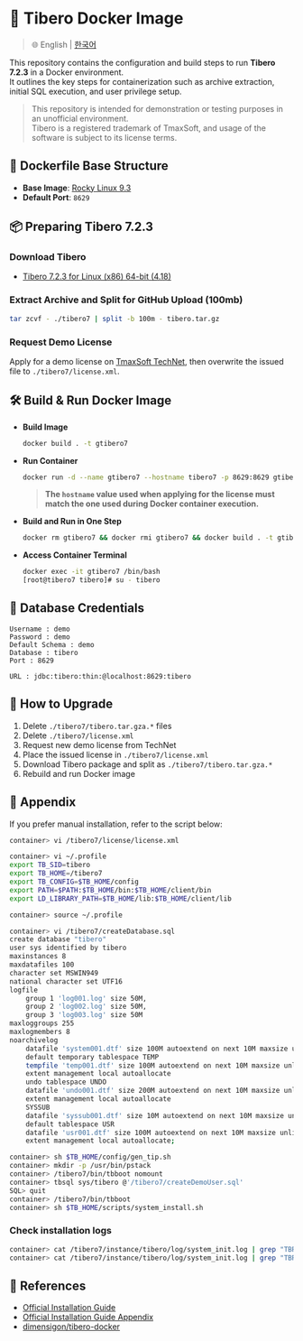 # 🐳 Tibero Docker Image

> 🌐️ English | [한국어](README.md)

This repository contains the configuration and build steps to run **Tibero 7.2.3** in a Docker environment.  
It outlines the key steps for containerization such as archive extraction, initial SQL execution, and user privilege setup.

> This repository is intended for demonstration or testing purposes in an unofficial environment.  
> Tibero is a registered trademark of TmaxSoft, and usage of the software is subject to its license terms.

## 🧱 Dockerfile Base Structure

- **Base Image**: [Rocky Linux 9.3](https://hub.docker.com/_/rockylinux)
- **Default Port**: `8629`

## 📦 Preparing Tibero 7.2.3

### Download Tibero

- [Tibero 7.2.3 for Linux (x86) 64-bit (4.18)](https://technet.tmax.co.kr/download2.do?filePath=/nas/technet/technet/upload/download/binary/tibero/7/0/&tempFileName=FILE-20250422-000002_250422162038_2.gz&attFileSeq=FILE-20250422-000002&fileSeqNo=2&fileName=tibero7-bin-FS02_PS03-linux64_4.18-292332-20250421060145.tar.gz&_StartOffset=0&_EndOffset=701957119&_printFileName=tibero7-bin-FS02_PS03-linux64_4.18-292332-20250421060145.tar.gz)

### Extract Archive and Split for GitHub Upload (100mb)

```bash
tar zcvf - ./tibero7 | split -b 100m - tibero.tar.gz
```

### Request Demo License

Apply for a demo license on [TmaxSoft TechNet](https://technet.tmax.co.kr/en/front/main/main.do), then overwrite the issued file to `./tibero7/license.xml`.

## 🛠️ Build & Run Docker Image

- **Build Image**

  ```bash
  docker build . -t gtibero7
  ```

- **Run Container**

  ```bash
  docker run -d --name gtibero7 --hostname tibero7 -p 8629:8629 gtibero7
  ```

  > **The `hostname` value used when applying for the license must match the one used during Docker container execution.**

- **Build and Run in One Step**

  ```bash
  docker rm gtibero7 && docker rmi gtibero7 && docker build . -t gtibero7 && docker run -d --name gtibero7 --hostname tibero7 -p 8629:8629 gtibero7
  ```

- **Access Container Terminal**
  ```bash
  docker exec -it gtibero7 /bin/bash
  [root@tibero7 tibero]# su - tibero
  ```

## 🔐 Database Credentials

```
Username : demo
Password : demo
Default Schema : demo
Database : tibero
Port : 8629

URL : jdbc:tibero:thin:@localhost:8629:tibero
```

## 🔁 How to Upgrade

1. Delete `./tibero7/tibero.tar.gza.*` files  
2. Delete `./tibero7/license.xml`  
3. Request new demo license from TechNet  
4. Place the issued license in `./tibero7/license.xml`  
5. Download Tibero package and split as `./tibero7/tibero.tar.gza.*`  
6. Rebuild and run Docker image

## 📎 Appendix

If you prefer manual installation, refer to the script below:

```bash
container> vi /tibero7/license/license.xml

container> vi ~/.profile
export TB_SID=tibero
export TB_HOME=/tibero7
export TB_CONFIG=$TB_HOME/config
export PATH=$PATH:$TB_HOME/bin:$TB_HOME/client/bin
export LD_LIBRARY_PATH=$TB_HOME/lib:$TB_HOME/client/lib

container> source ~/.profile

container> vi /tibero7/createDatabase.sql
create database "tibero"
user sys identified by tibero
maxinstances 8
maxdatafiles 100
character set MSWIN949
national character set UTF16
logfile
    group 1 'log001.log' size 50M,
    group 2 'log002.log' size 50M,
    group 3 'log003.log' size 50M
maxloggroups 255
maxlogmembers 8
noarchivelog
    datafile 'system001.dtf' size 100M autoextend on next 10M maxsize unlimited
    default temporary tablespace TEMP
    tempfile 'temp001.dtf' size 100M autoextend on next 10M maxsize unlimited
    extent management local autoallocate
    undo tablespace UNDO
    datafile 'undo001.dtf' size 200M autoextend on next 10M maxsize unlimited
    extent management local autoallocate
    SYSSUB
    datafile 'syssub001.dtf' size 10M autoextend on next 10M maxsize unlimited
    default tablespace USR
    datafile 'usr001.dtf' size 100M autoextend on next 10M maxsize unlimited
    extent management local autoallocate;

container> sh $TB_HOME/config/gen_tip.sh
container> mkdir -p /usr/bin/pstack
container> /tibero7/bin/tbboot nomount
container> tbsql sys/tibero @'/tibero7/createDemoUser.sql'
SQL> quit
container> /tibero7/bin/tbboot
container> sh $TB_HOME/scripts/system_install.sh
```

### Check installation logs

```bash
container> cat /tibero7/instance/tibero/log/system_init.log | grep "TBR-17001"
container> cat /tibero7/instance/tibero/log/system_init.log | grep "TBR-70004"
```

## 🔖 References

- [Official Installation Guide](https://technet.tmax.co.kr/upload/download/online/tibero/pver-20220224-000002/tibero_install/chapter_database_install.html#sect_install_manual_unix)
- [Official Installation Guide Appendix](https://technet.tmax.co.kr/upload/download/online/tibero/pver-20220224-000002/tibero_install/appendix_system_install_sh.html)
- [dimensigon/tibero-docker](https://github.com/dimensigon/tibero-docker)
